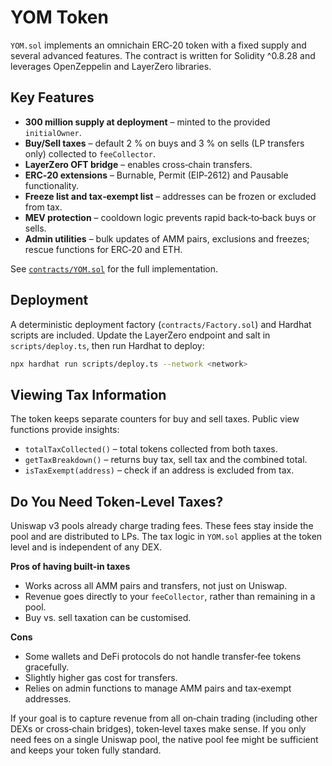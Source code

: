 # YOM Token

`YOM.sol` implements an omnichain ERC‑20 token with a fixed supply and several advanced features. The contract is written for Solidity ^0.8.28 and leverages OpenZeppelin and LayerZero libraries.

## Key Features

- **300 million supply at deployment** – minted to the provided `initialOwner`.
- **Buy/Sell taxes** – default 2 % on buys and 3 % on sells (LP transfers only) collected to `feeCollector`.
- **LayerZero OFT bridge** – enables cross‑chain transfers.
- **ERC‑20 extensions** – Burnable, Permit (EIP‑2612) and Pausable functionality.
- **Freeze list and tax‑exempt list** – addresses can be frozen or excluded from tax.
- **MEV protection** – cooldown logic prevents rapid back‑to‑back buys or sells.
- **Admin utilities** – bulk updates of AMM pairs, exclusions and freezes; rescue functions for ERC‑20 and ETH.

See [`contracts/YOM.sol`](contracts/YOM.sol) for the full implementation.

## Deployment

A deterministic deployment factory (`contracts/Factory.sol`) and Hardhat scripts are included. Update the LayerZero endpoint and salt in `scripts/deploy.ts`, then run Hardhat to deploy:

```bash
npx hardhat run scripts/deploy.ts --network <network>
```

## Viewing Tax Information

The token keeps separate counters for buy and sell taxes. Public view functions provide insights:

- `totalTaxCollected()` – total tokens collected from both taxes.
- `getTaxBreakdown()` – returns buy tax, sell tax and the combined total.
- `isTaxExempt(address)` – check if an address is excluded from tax.

## Do You Need Token‑Level Taxes?

Uniswap v3 pools already charge trading fees. These fees stay inside the pool and are distributed to LPs. The tax logic in `YOM.sol` applies at the token level and is independent of any DEX. 

**Pros of having built‑in taxes**

- Works across all AMM pairs and transfers, not just on Uniswap.
- Revenue goes directly to your `feeCollector`, rather than remaining in a pool.
- Buy vs. sell taxation can be customised.

**Cons**

- Some wallets and DeFi protocols do not handle transfer‑fee tokens gracefully.
- Slightly higher gas cost for transfers.
- Relies on admin functions to manage AMM pairs and tax‑exempt addresses.

If your goal is to capture revenue from all on‑chain trading (including other DEXs or cross‑chain bridges), token‑level taxes make sense. If you only need fees on a single Uniswap pool, the native pool fee might be sufficient and keeps your token fully standard.

